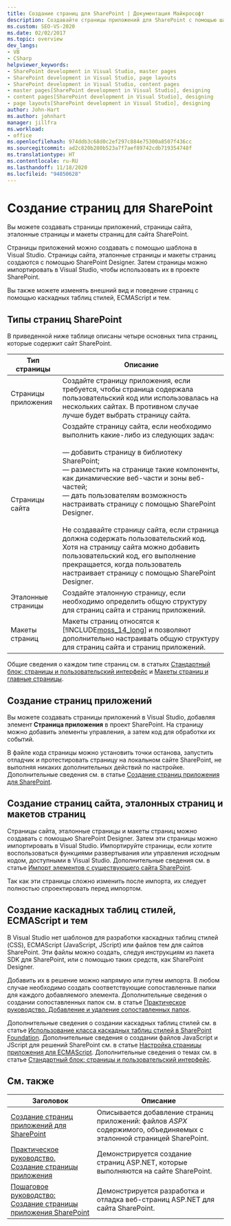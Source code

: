 ```yaml
---
title: Создание страниц для SharePoint | Документация Майкрософт
description: Создавайте страницы приложений для SharePoint с помощью шаблона в Visual Studio. Создавайте страницы сайта, эталонные страницы и макеты страниц с помощью SharePoint Designer.
ms.custom: SEO-VS-2020
ms.date: 02/02/2017
ms.topic: overview
dev_langs:
- VB
- CSharp
helpviewer_keywords:
- SharePoint development in Visual Studio, master pages
- SharePoint development in Visual Studio, page layouts
- SharePoint development in Visual Studio, content pages
- master pages[SharePoint development in Visual Studio], designing
- content pages[SharePoint development in Visual Studio], designing
- page layouts[SharePoint development in Visual Studio], designing
author: John-Hart
ms.author: johnhart
manager: jillfra
ms.workload:
- office
ms.openlocfilehash: 974ddb3c68d0c2ef297c884e75300a8507f436cc
ms.sourcegitcommit: ad2c820b280b523a7f7aef89742cdb719354748f
ms.translationtype: HT
ms.contentlocale: ru-RU
ms.lasthandoff: 11/18/2020
ms.locfileid: "94850628"
---
```

# <a name="create-pages-for-sharepoint"></a>Создание страниц для SharePoint
  Вы можете создавать страницы приложений, страницы сайта, эталонные страницы и макеты страниц для сайта SharePoint.

 Страницы приложений можно создавать с помощью шаблона в Visual Studio. Страницы сайта, эталонные страницы и макеты страниц создаются с помощью SharePoint Designer. Затем страницы можно импортировать в Visual Studio, чтобы использовать их в проекте SharePoint.

 Вы также можете изменять внешний вид и поведение страниц с помощью каскадных таблиц стилей, ECMAScript и тем.

## <a name="types-of-sharepoint-pages"></a>Типы страниц SharePoint
 В приведенной ниже таблице описаны четыре основных типа страниц, которые содержит сайт SharePoint.

|Тип страницы|Описание|
|---------------|-----------------|
|Страницы приложения|Создайте страницу приложения, если требуется, чтобы страница содержала пользовательский код или использовалась на нескольких сайтах. В противном случае лучше будет выбрать страницу сайта.|
|Страницы сайта|Создайте страницу сайта, если необходимо выполнить какие-либо из следующих задач:<br /><br /> — добавить страницу в библиотеку SharePoint;<br />— разместить на странице такие компоненты, как динамические веб-части и зоны веб-частей;<br />— дать пользователям возможность настраивать страницу с помощью SharePoint Designer.<br /><br /> Не создавайте страницу сайта, если страница должна содержать пользовательский код. Хотя на страницу сайта можно добавить пользовательский код, его выполнение прекращается, когда пользователь настраивает страницу с помощью SharePoint Designer.|
|Эталонные страницы|Создайте эталонную страницу, если необходимо определить общую структуру для страниц сайта и страниц приложений.|
|Макеты страниц|Макеты страниц относятся к [!INCLUDE[moss_14_long](../sharepoint/includes/moss-14-long-md.md)] и позволяют дополнительно настраивать общую структуру для страниц сайта и страниц приложений.|

 Общие сведения о каждом типе страниц см. в статьях [Стандартный блок: страницы и пользовательский интерфейс](/previous-versions/office/developer/sharepoint-2010/ee539040(v=office.14)) и [Макеты страниц и главные страницы](/previous-versions/office/developer/sharepoint-2010/ms543497(v=office.14)).

## <a name="create-application-pages"></a>Создание страниц приложений
 Вы можете создавать страницы приложений в Visual Studio, добавляя элемент **Страница приложения** в проект SharePoint. На страницу можно добавить элементы управления, а затем код для обработки их событий.

 В файле кода страницы можно установить точки останова, запустить отладчик и протестировать страницу на локальном сайте SharePoint, не выполняя никаких дополнительных действий по настройке. Дополнительные сведения см. в статье [Создание страниц приложения для SharePoint](../sharepoint/creating-application-pages-for-sharepoint.md).

## <a name="create-site-pages-master-pages-and-page-layouts"></a>Создание страниц сайта, эталонных страниц и макетов страниц
 Страницы сайта, эталонные страницы и макеты страниц можно создавать с помощью SharePoint Designer. Затем эти страницы можно импортировать в Visual Studio. Импортируйте страницы, если хотите воспользоваться функциями развертывания или управления исходным кодом, доступными в Visual Studio. Дополнительные сведения см. в статье [Импорт элементов с существующего сайта SharePoint](../sharepoint/importing-items-from-an-existing-sharepoint-site.md).

 Так как эти страницы сложно изменить после импорта, их следует полностью спроектировать перед импортом.

## <a name="create-cascading-style-sheets-ecmascript-and-themes"></a>Создание каскадных таблиц стилей, ECMAScript и тем
 В Visual Studio нет шаблонов для разработки каскадных таблиц стилей (CSS), ECMAScript (JavaScript, JScript) или файлов тем для сайтов SharePoint. Эти файлы можно создать, следуя инструкциям из пакета SDK для SharePoint, или с помощью таких средств, как SharePoint Designer.

 Добавить их в решение можно напрямую или путем импорта. В любом случае необходимо создать соответствующие сопоставленные папки для каждого добавляемого элемента. Дополнительные сведения о создании сопоставленных папок см. в статье [Практическое руководство. Добавление и удаление сопоставленных папок](../sharepoint/how-to-add-and-remove-mapped-folders.md).

 Дополнительные сведения о создании каскадных таблиц стилей см. в статье [Использование класса каскадных таблиц стилей в SharePoint Foundation](/previous-versions/office/developer/sharepoint-2010/ms438349(v=office.14)). Дополнительные сведения о создании файлов JavaScript и JScript для решений SharePoint см. в статье [Настройка страницы приложения для ECMAScript](/previous-versions/office/developer/sharepoint-2010/ee535709(v=office.14)). Дополнительные сведения о темах см. в статье [Стандартный блок: страницы и пользовательский интерфейс](/previous-versions/office/developer/sharepoint-2010/ee539040(v=office.14)).

## <a name="related-topics"></a>См. также

|Заголовок|Описание|
|-----------|-----------------|
|[Создание страниц приложений для SharePoint](../sharepoint/creating-application-pages-for-sharepoint.md)|Описывается добавление страниц приложений: файлов *ASPX* содержимого, объединяемых с эталонной страницей SharePoint.|
|[Практическое руководство. Создание страницы приложения](../sharepoint/how-to-create-an-application-page.md)|Демонстрируется создание страниц ASP.NET, которые выполняются на сайте SharePoint.|
|[Пошаговое руководство: Создание страницы приложения SharePoint](../sharepoint/walkthrough-creating-a-sharepoint-application-page.md)|Демонстрируется разработка и отладка веб-страниц ASP.NET для сайта SharePoint.|
